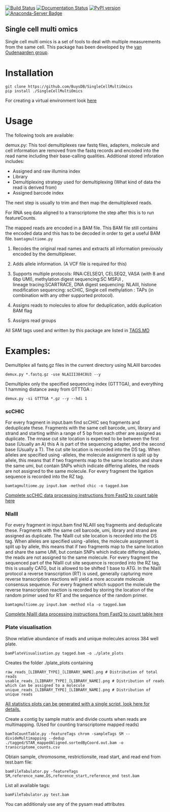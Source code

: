 [![Build Status](https://travis-ci.com/BuysDB/SingleCellMultiOmics.svg?branch=master)](https://travis-ci.com/BuysDB/SingleCellMultiOmics) [![Documentation Status](https://readthedocs.org/projects/singlecellmultiomics/badge/?version=latest)](https://singlecellmultiomics.readthedocs.io/en/latest/?badge=latest) [![PyPI version](https://badge.fury.io/py/singlecellmultiomics.svg)](https://badge.fury.io/py/singlecellmultiomics) [![Anaconda-Server Badge](https://anaconda.org/buysdb/singlecellmultiomics/badges/installer/conda.svg)](https://anaconda.org/buysdb/singlecellmultiomics)

## Single cell multi omics
Single cell multi omics is a set of tools to deal with multiple measurements from the same cell. This package has been developed by the [van Oudenaarden group](https://www.hubrecht.eu/research-groups/van-oudenaarden-group/).

# Installation
```
git clone https://github.com/BuysDB/SingleCellMultiOmics
pip install ./SingleCellMultiOmics
```
For creating a virtual environment look [here](https://github.com/BuysDB/SingleCellMultiOmics/wiki/Python-test-and-run-environment)

# Usage

The following tools are available:

demux.py:
This tool demultiplexes raw fastq files, adapters, molecule and cell information are removed from the fastq records and encoded into the read name including their base-calling qualities.
Additional stored inforation includes:
- Assigned and raw illumina index
- Library
- Demultiplexing strategy used for demultiplexing (What kind of data the read is derived from)
- Assigned barcode index

The next step is usually to trim and then map the demultiplexed reads.

For RNA seq data aligned to a transcriptome the step after this is to run featureCounts.

The mapped reads are encoded in a BAM file. This BAM file still contains the encoded data and this has to be decoded in order to get a useful BAM file.
`bamtagmultiome.py`
1) Recodes the original read names and extracts all information previously encoded by the demultiplexer.
2) Adds allele information. (A VCF file is required for this)
3) Supports multiple protocols: 
 RNA:CELSEQ1, CELSEQ2, VASA (with 8 and 6bp UMI), 
 methylation digest sequencing:SC MSPJI ,  
 lineage tracing:SCARTRACE, 
 DNA digest sequencing: NLAIII, 
 histone modification sequencing: scCHIC,
 Single cell methylation : TAPs (in combination with any other supported protocol).
 
4) Assigns reads to molecules to allow for deduplication, adds duplication BAM flag
5) Assigns read groups

All SAM tags used and written by this package are listed in [TAGS.MD](https://github.com/BuysDB/SingleCellMultiOmics/blob/master/TAGS.MD)


# Examples:

Demultiplex all fastq.gz files in the current directory using NLAIII barcodes
```
demux.py *.fastq.gz -use NLAIII384C8U3 --y
````

Demultiplex only the specified sequencing index (GTTTGA), and everything 1 hamming distance away from GTTTGA  :
```
demux.py -si GTTTGA *.gz --y --hdi 1
```

### scCHIC
For every fragment in input.bam find scCHIC seq fragments and deduplicate these. Fragments with the same cell barcode, umi, library and strand and starting within a range of 5 bp from each other are assigned as duplicate. The mnase cut site location is expected to be between the first base (Usually an A) this A is part of the sequencing adapter, and the second base (Usually a T). The cut site location is recorded into the DS tag. When alleles are specified using -alleles, the molecule assignment is split up by allele, this means that if two fragments map to the same location and share the same umi, but contain SNPs which indicate differing alleles, the reads are not assigned to the same molecule. For every fragment the ligation sequence is recorded into the RZ tag.
```
bamtagmultiome.py input.bam -method chic -o tagged.bam 
```
[Complete scCHIC data processing instructions from FastQ to count table here](https://github.com/BuysDB/SingleCellMultiOmics/wiki/scCHIC-data-processing)
### NlaIII
For every fragment in input.bam find NLAIII seq fragments and deduplicate these. Fragments with the same cell barcode, umi, library and strand are assigned as duplicate. The NlaIII cut site location is recorded into the DS tag. When alleles are specified using -alleles, the molecule assignment is split up by allele, this means that if two fragments map to the same location and share the same UMI, but contain SNPs which indicate differing alleles, the reads are not assigned to the same molecule. For every fragment the sequenced part of the NlaIII cut site sequence is recorded into the RZ tag, this is usually CATG, but is allowed to be shifted 1 base to ATG. In the NlaIII protocol a reverse transcription (RT) is used, generally capturing more reverse transcription reactions will yield a more accurate molecule consensus sequence. For every fragment which support the molecule the reverse transcription reaction is recorded by storing the location of the random primer used for RT and the sequence of the random primer.
```
bamtagmultiome.py input.bam -method nla -o tagged.bam 
 ```
 [Complete NlaIII data processing instructions from FastQ to count table here](https://github.com/BuysDB/SingleCellMultiOmics/wiki/NLA-III-data-processing)


### Plate visualisation

Show relative abundance of reads and unique molecules across 384 well plate.
```
bamPlateVisualisation.py tagged.bam -o ./plate_plots
```
Creates the folder ./plate_plots containing  
```
raw_reads_[LIBRARY_TYPE]_[LIBRARY_NAME].png # Distribution of total reads
usable_reads_[LIBRARY_TYPE]_[LIBRARY_NAME].png # Distribution of reads which can be assigned to a molecule
unique_reads_[LIBRARY_TYPE]_[LIBRARY_NAME].png # Distribution of unique reads
```
[All statistics plots can be generated with a single script, look here for details.](https://github.com/BuysDB/SingleCellMultiOmics/wiki/Library-statistics-plots)


Create a contig by sample matrix and divide counts when reads are multimapping. (Used for counting transcriptome mapped reads)
```
bamToCountTable.py -featureTags chrom -sampleTags SM --divideMultimapping --dedup ./tagged/STAR_mappedAligned.sortedByCoord.out.bam -o transcriptome_counts.csv
```

Obtain sample, chromosome, restrictionsite, read start, and read end from test.bam file:
```
bamFileTabulator.py -featureTags SM,reference_name,DS,reference_start,reference_end test.bam
```
List all available tags:
```
bamFileTabulator.py test.bam
```
You can additionaly use any of the pysam read attributes
